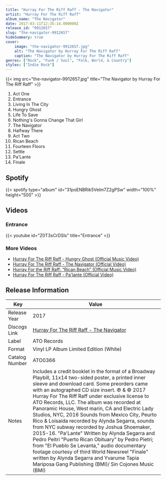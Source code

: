 ```yaml
---
title: "Hurray For The Riff Raff - The Navigator"
artist: "Hurray For The Riff Raff"
album_name: "The Navigator"
date: 2017-03-11T12:35:14.000000Z
release_id: "9912657"
slug: "the-navigator-9912657"
hideSummary: true
cover:
    image: "the-navigator-9912657.jpg"
    alt: "The Navigator by Hurray For The Riff Raff"
    caption: "The Navigator by Hurray For The Riff Raff"
genres: ["Rock", "Funk / Soul", "Folk, World, & Country"]
styles: ["Indie Rock"]
---
```


{{< img src="the-navigator-9912657.jpg" title="The Navigator by Hurray For The Riff Raff" >}}

<!-- section break -->

1. Act One
2. Entrance
3. Living In The City
4. Hungry Ghost
5. Life To Save
6. Nothing's Gonna Change That Girl
7. The Navigator
8. Halfway There
9. Act Two
10. Rican Beach
11. Fourteen Floors
12. Settle
13. Pa'Lante
14. Finale

<!-- section break -->


## Spotify
{{< spotify type="album" id="31poENBRik5Velm7Z2gPSw" width="100%" height="500" >}}



## Videos
### Entrance
{{< youtube id="Z0T3sCrDSls" title="Entrance" >}}<br>

### More Videos

- [Hurray For The Riff Raff - Hungry Ghost (Official Music Video)](https://www.youtube.com/watch?v=6xRJ-MuN46E)
- [Hurray For The Riff Raff - The Navigator (Official Video)](https://www.youtube.com/watch?v=DqNAD0_zsuw)
- [Hurray For the Riff Raff: “Rican Beach” (Official Music Video)](https://www.youtube.com/watch?v=TqfxkKR7y98)
- [Hurray For The Riff Raff - Pa'lante (Official Video)](https://www.youtube.com/watch?v=LilVDjLaZSE)


## Release Information
|  Key           | Value                                                |
| ---------------| ---------------------------------------------------- |
| Release Year   | 2017                                   |
| Discogs Link   | [Hurray For The Riff Raff - The Navigator](https://www.discogs.com/release/9912657-Hurray-For-The-Riff-Raff-The-Navigator) |
| Label          | ATO Records |
| Format         | Vinyl LP Album Limited Edition (White) |
| Catalog Number | ATO0366 |
| Notes | Includes a credit booklet in the format of a Broadway Playbill, 11x14 two-sided poster, a printed inner sleeve and download card. Some preorders came with an autographed CD size insert.  ℗ & © 2017 Hurray For The Riff Raff under exclusive license to ATO Records, LLC.  The album was recorded at Panoramic House, West marin, CA and Electric Lady Studios, NYC, 2016 Sounds from Mexico City, Peurto Rico & Loisaida recorded by Alynda Segarra, sounds from NYC subway recorded by Joshua Shoemaker, 2015-16.  "Pa'Lante" Written by Alynda Segarra and Pedro Peitri "Puerto Rican Obituary" by Pedro Pietri; from "El Pueblo Se Levanta," audio documentary footage courtesy of third World Newsreel  "Finale" written by Alynda Segarra and Yvarume Tapia Mariposa Gang Publishing (BMI)/ Sin Cojones Music (BMI) |